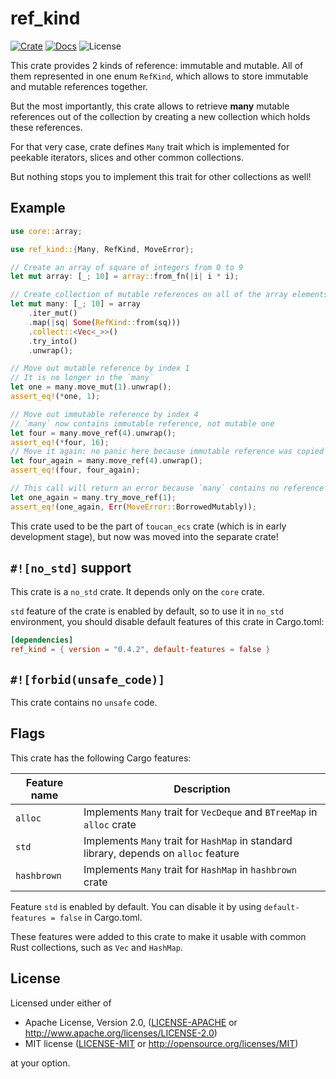 # ref_kind

[![Crate](https://img.shields.io/crates/v/ref_kind.svg)](https://crates.io/crates/ref_kind)
[![Docs](https://docs.rs/ref_kind/badge.svg)](https://docs.rs/ref_kind)
![License](https://img.shields.io/badge/license-MIT%20OR%20Apache%202.0-blue.svg)

This crate provides 2 kinds of reference: immutable and mutable.
All of them represented in one enum `RefKind`, which allows to store immutable and mutable references together.

But the most importantly, this crate allows to retrieve **many** mutable references
out of the collection by creating a new collection which holds these references.

For that very case, crate defines `Many` trait which is implemented
for peekable iterators, slices and other common collections.

But nothing stops you to implement this trait for other collections as well!

## Example

```rust
use core::array;

use ref_kind::{Many, RefKind, MoveError};

// Create an array of square of integers from 0 to 9
let mut array: [_; 10] = array::from_fn(|i| i * i);

// Create collection of mutable references on all of the array elements
let mut many: [_; 10] = array
    .iter_mut()
    .map(|sq| Some(RefKind::from(sq)))
    .collect::<Vec<_>>()
    .try_into()
    .unwrap();

// Move out mutable reference by index 1
// It is no longer in the `many`
let one = many.move_mut(1).unwrap();
assert_eq!(*one, 1);

// Move out immutable reference by index 4
// `many` now contains immutable reference, not mutable one
let four = many.move_ref(4).unwrap();
assert_eq!(*four, 16);
// Move it again: no panic here because immutable reference was copied
let four_again = many.move_ref(4).unwrap();
assert_eq!(four, four_again);

// This call will return an error because `many` contains no reference by index 1
let one_again = many.try_move_ref(1);
assert_eq!(one_again, Err(MoveError::BorrowedMutably));
```

This crate used to be the part of `toucan_ecs` crate (which is in early development stage),
but now was moved into the separate crate!

## `#![no_std]` support

This crate is a `no_std` crate. It depends only on the `core` crate.

`std` feature of the crate is enabled by default, so to use it in `no_std` environment,
you should disable default features of this crate in Cargo.toml:

```toml
[dependencies]
ref_kind = { version = "0.4.2", default-features = false }
```

## `#![forbid(unsafe_code)]`

This crate contains no `unsafe` code.

## Flags

This crate has the following Cargo features:

| Feature name | Description                                                                           |
| ------------ | ------------------------------------------------------------------------------------- |
| `alloc`      | Implements `Many` trait for `VecDeque` and `BTreeMap` in `alloc` crate                |
| `std`        | Implements `Many` trait for `HashMap` in standard library, depends on `alloc` feature |
| `hashbrown`  | Implements `Many` trait for `HashMap` in `hashbrown` crate                            |

Feature `std` is enabled by default.
You can disable it by using `default-features = false` in Cargo.toml.

These features were added to this crate to make it usable
with common Rust collections, such as `Vec` and `HashMap`.

## License

Licensed under either of

- Apache License, Version 2.0, ([LICENSE-APACHE](./LICENSE-APACHE) or <http://www.apache.org/licenses/LICENSE-2.0>)
- MIT license ([LICENSE-MIT](./LICENSE-MIT) or <http://opensource.org/licenses/MIT>)

at your option.
